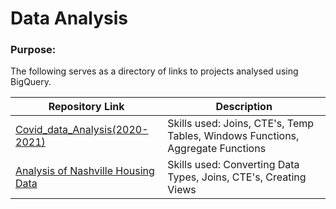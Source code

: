 # Data Analysis 



### Purpose:

The following serves as a directory of links to projects analysed using BigQuery.

| Repository Link                                              | Description                                                  |
| ------------------------------------------------------------ | ------------------------------------------------------------ |  
| [Covid_data_Analysis(2020-2021)](https://github.com/harshima-pt/Data-Analysis-SQL-Projects-in-BigQuery/blob/main/Data%20Analysis%20Projects%20SQL%20codes/PortfolioProjects-main/COVID%20Portfolio%20Project%20-%20Data%20Exploration.sql) | Skills used: Joins, CTE's, Temp Tables, Windows Functions, Aggregate Functions | 
| [Analysis of Nashville Housing Data](https://github.com/harshima-pt/Data-Analysis-SQL-Projects-in-BigQuery/blob/main/Data%20Analysis%20Projects%20SQL%20codes/PortfolioProjects-main/Data%20Cleaning%20Portfolio%20Project%20Queries.sql) | Skills used: Converting Data Types, Joins, CTE's, Creating Views | 


